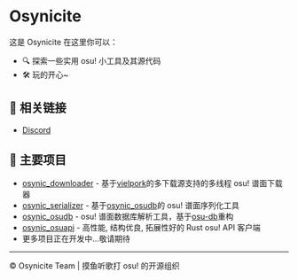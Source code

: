 # Osynicite

这是 Osynicite 在这里你可以：

- 🔍 探索一些实用 osu! 小工具及其源代码
- 🛠️ 玩的开心~

## 🔗 相关链接

- [Discord](https://discord.gg/DRnZSES3BC)

## 🌟 主要项目

- [osynic_downloader](https://github.com/osynicite/osynic_downloader) - 基于[vielpork](https://github.com/islatri/vielpork)的多下载源支持的多线程 osu! 谱面下载器
- [osynic_serializer](https://github.com/osynicite/osynic_serializer) - 基于[osynic_osudb](https://github.com/osynicite/osynic_osudb)的 osu! 谱面序列化工具
- [osynic_osudb](https://github.com/osynicite/osynic_osudb) - osu! 谱面数据库解析工具，基于[osu-db](https://github.com/kovaxis/osu-db)重构
- [osynic_osuapi](https://github.com/osynicite/osynic_osuapi) - 高性能, 结构优良, 拓展性好的 Rust osu! API 客户端
- 更多项目正在开发中...敬请期待

---

©️ Osynicite Team | 摸鱼听歌打 osu! 的开源组织
